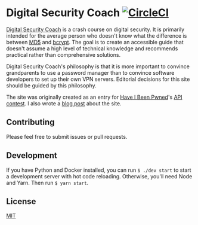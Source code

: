 # Digital Security Coach [![CircleCI](https://circleci.com/gh/dguo/digital-security-coach.svg?style=svg)](https://circleci.com/gh/dguo/digital-security-coach)
[Digital Security Coach](https://www.digitalsecuritycoach.com/) is a crash
course on digital security. It is primarily intended for the average person who
doesn't know what the difference is between
[MD5](https://en.wikipedia.org/wiki/MD5) and
[bcrypt](https://en.wikipedia.org/wiki/Bcrypt). The goal is to create an
accessible guide that doesn't assume a high level of technical knowledge and
recommends practical rather than comprehensive solutions.

Digital Security Coach's philosophy is that it is more important to convince
grandparents to use a password manager than to convince software developers to
set up their own VPN servers. Editorial decisions for this site should be guided
by this philosophy.

The site was originally created as an entry for [Have I Been
Pwned](https://haveibeenpwned.com/)'s [API
contest](https://www.troyhunt.com/do-something-awesome-with-have-i-been-pwned-and-win-a-lenovo-thinkpad/).
I also wrote a [blog
post](https://www.dannyguo.com/blog/digital-security-coach/) about the site.

## Contributing
Please feel free to submit issues or pull requests.

## Development
If you have Python and Docker installed, you can run `$ ./dev start` to start a
development server with hot code reloading. Otherwise, you'll need Node and
Yarn. Then run `$ yarn start`.

## License
[MIT](https://github.com/dguo/digital-security-coach/blob/master/LICENSE)
